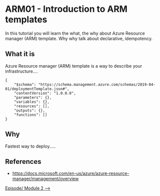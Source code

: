 # ARM01 - Introduction to ARM templates

In this tutorial you will learn the what, the why about Azure Resource manager (ARM) template. Why why talk about declarative, idempotency.

## What it is

Azure Resource manager (ARM) template is a way to describe your infrastructure....

```
{
    "$schema": "https://schema.management.azure.com/schemas/2019-04-01/deploymentTemplate.json#",
    "contentVersion": "1.0.0.0",
    "parameters": {},
    "variables": {},
    "resources": [],
    "outputs": {},
    "functions": []
}
```


## Why

Fastest way to deploy.....

## References

- https://docs.microsoft.com/en-us/azure/azure-resource-manager/management/overview


[Episode/ Module 2 -->](../ARM02/README.md)